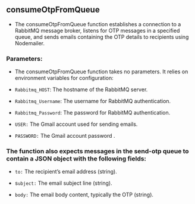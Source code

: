 ## consumeOtpFromQueue
- The consumeOtpFromQueue function establishes a connection to a RabbitMQ message broker, listens for OTP messages in a specified queue, and sends emails containing the OTP details to recipients using Nodemailer. 

### Parameters:

- The consumeOtpFromQueue function takes no parameters. It relies on environment variables for configuration:


- `Rabbitmq_HOST`: The hostname of the RabbitMQ server.

- `Rabbitmq_Username`: The username for RabbitMQ authentication.

- `Rabbitmq_Password`: The password for RabbitMQ authentication.

- `USER:` The Gmail account used for sending emails.

- `PASSWORD:` The Gmail account password .

### The function also expects messages in the send-otp queue to contain a JSON object with the following fields:

- `to:` The recipient’s email address (string).

- s`ubject:` The email subject line (string).

- `body:` The email body content, typically the OTP (string).